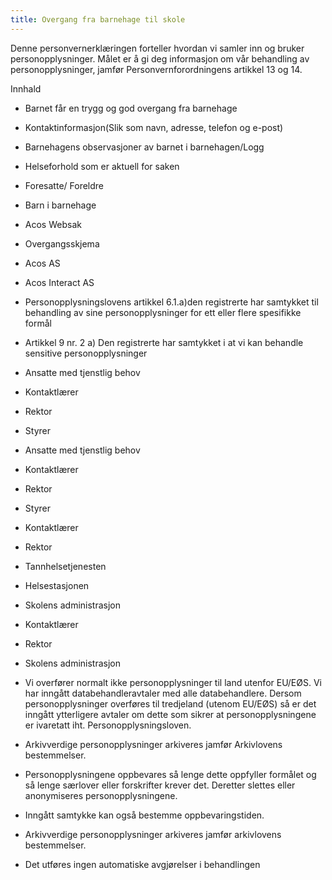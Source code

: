 ```yaml
---
title: Overgang fra barnehage til skole
---
```



  

Denne personvernerklæringen forteller hvordan vi samler inn og bruker personopplysninger. Målet er å gi deg informasjon om vår behandling av personopplysninger, jamfør Personvernforordningens artikkel 13 og 14.

  

Innhald

*   Barnet får en trygg og god overgang fra barnehage  
    
*   Kontaktinformasjon(Slik som navn, adresse, telefon og e-post)  
    
*   Barnehagens observasjoner av barnet i barnehagen/Logg  
    
*   Helseforhold som er aktuell for saken  
    
*   Foresatte/ Foreldre  
    
*   Barn i barnehage  
    
*   Acos Websak  
    
*   Overgangsskjema  
    
*   Acos AS  
    
*   Acos Interact AS  
    
*   Personopplysningslovens artikkel 6.1.a)den registrerte har samtykket til behandling av sine personopplysninger for ett eller flere spesifikke formål  
    
*   Artikkel 9 nr. 2 a) Den registrerte har samtykket i at vi kan behandle sensitive personopplysninger  
    
*   Ansatte med tjenstlig behov  
    
*   Kontaktlærer  
    
*   Rektor  
    
*   Styrer  
    
*   Ansatte med tjenstlig behov  
    
*   Kontaktlærer  
    
*   Rektor  
    
*   Styrer  
    
*   Kontaktlærer  
    
*   Rektor  
    
*   Tannhelsetjenesten  
    
*   Helsestasjonen  
    
*   Skolens administrasjon  
    
*   Kontaktlærer  
    
*   Rektor  
    
*   Skolens administrasjon  
    
*   Vi overfører normalt ikke personopplysninger til land utenfor EU/EØS. Vi har inngått databehandleravtaler med alle databehandlere. Dersom personopplysninger overføres til tredjeland (utenom EU/EØS) så er det inngått ytterligere avtaler om dette som sikrer at personopplysningene er ivaretatt iht. Personopplysningsloven.  
    
*   Arkivverdige personopplysninger arkiveres jamfør Arkivlovens bestemmelser.  
    
*   Personopplysningene oppbevares så lenge dette oppfyller formålet og så lenge særlover eller forskrifter krever det. Deretter slettes eller anonymiseres personopplysningene.  
    
*   Inngått samtykke kan også bestemme oppbevaringstiden.  
    
*   Arkivverdige personopplysninger arkiveres jamfør arkivlovens bestemmelser.  
    
*   Det utføres ingen automatiske avgjørelser i behandlingen
